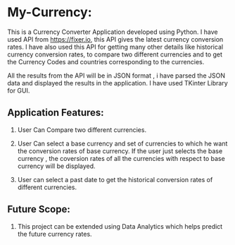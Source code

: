 # My-Currency:

This is a Currency Converter Application developed using Python. I have used API from https://fixer.io,
this API gives the latest currency conversion rates. I have also used this API for getting many other details 
like historical currency conversion rates, to compare two different currencies and to get the Currency Codes 
and countries corresponding to the currencies.  

All the results from the API will be in JSON format , i have parsed the JSON data and displayed the results 
in the application. I have used TKinter Library for GUI.

## Application Features:

1. User Can Compare two different currencies.
 
2. User Can select a base currency and set of currencies to which he want the conversion rates of base currency.
   If the user just selects the base currency , the coversion rates of all the currencies with respect to base 
   currency will be displayed. 
  
3. User can select a past date to get the historical conversion rates of different currencies.

## Future Scope:

1. This project can be extended using Data Analytics which helps predict the future currency rates.


